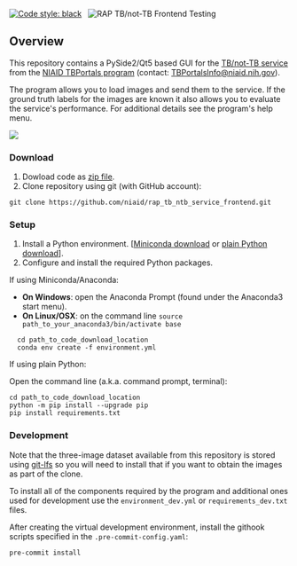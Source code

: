 [![Code style: black](https://img.shields.io/badge/code%20style-black-000000.svg)](https://github.com/psf/black) &nbsp;&nbsp;![RAP TB/not-TB Frontend Testing](https://github.com/niaid/rap_tb_ntb_service_frontend/actions/workflows/main.yml/badge.svg)

## Overview

This repository contains a PySide2/Qt5 based GUI for the [TB/not-TB service](https://rap.tbportals.niaid.nih.gov/#!/dashboard/image_analysis) from
the [NIAID TBPortals program](https://tbportals.niaid.nih.gov/) (contact: TBPortalsInfo@niaid.nih.gov).

The program allows you to load images and send them to the service. If the ground truth labels for the images are known it also allows you to evaluate the service's performance. For additional details see the program's help menu.

![](gui_screenshot.png)

### Download
1. Dowload code as [zip file](https://github.com/niaid/rap_tb_ntb_service_frontend/archive/refs/heads/main.zip).
2. Clone repository using git (with GitHub account):

  ```
  git clone https://github.com/niaid/rap_tb_ntb_service_frontend.git
  ```

### Setup

1. Install a Python environment.
[[Miniconda download](https://docs.conda.io/en/latest/miniconda.html) or [plain Python download](https://www.python.org/downloads/)].
2. Configure and install the required Python packages.

  If using Miniconda/Anaconda:

  * **On Windows**: open the Anaconda Prompt (found under the Anaconda3 start menu).
  * **On Linux/OSX**: on the command line ```source path_to_your_anaconda3/bin/activate base```
```
  cd path_to_code_download_location
  conda env create -f environment.yml
  ```

  If using plain Python:

  Open the command line (a.k.a. command prompt, terminal):
```
cd path_to_code_download_location
python -m pip install --upgrade pip
pip install requirements.txt
```

### Development

Note that the three-image dataset available from this repository is stored using [git-lfs](https://git-lfs.github.com/) so you will need to install that if you want to obtain the images as part of the clone.

To install all of the components required by the program and additional ones used for development use the `environment_dev.yml` or `requirements_dev.txt` files.

After creating the virtual development environment, install the githook scripts specified in the `.pre-commit-config.yaml`:
```
pre-commit install
```
